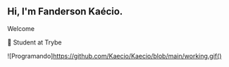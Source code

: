 ## Hi, I'm Fanderson Kaécio.
<p>Welcome</P>

 🚀 Student at Trybe
 
 ![Programando]https://github.com/Kaecio/Kaecio/blob/main/working.gif()

<!--
**Kaecio/Kaecio** is a ✨ _special_ ✨ repository because its `README.md` (this file) appears on your GitHub profile.

Here are some ideas to get you started:
 
- 🔭 I’m currently working on ...
- 🌱 I’m currently learning ...
- 👯 I’m looking to collaborate on ...
- 🤔 I’m looking for help with ...
- 💬 Ask me about ...
- 📫 How to reach me: ...
- 😄 Pronouns: ...
- ⚡ Fun fact: ...
-->
